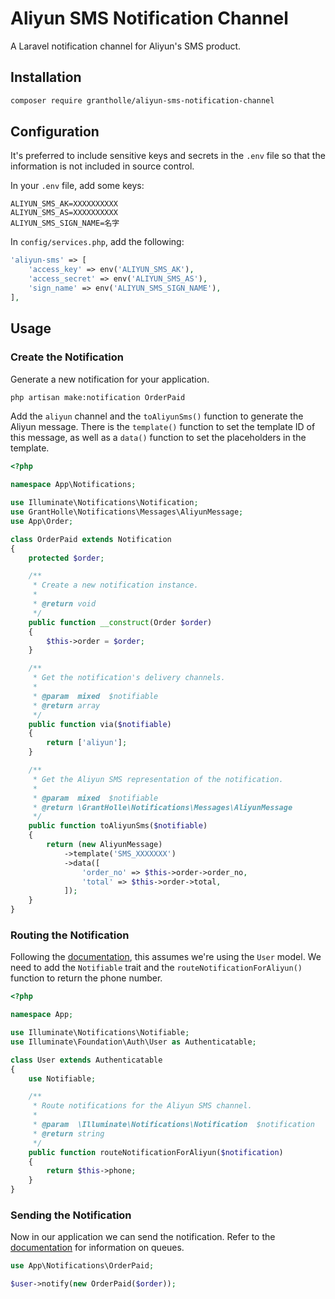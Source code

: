 # Aliyun SMS Notification Channel

A Laravel notification channel for Aliyun's SMS product.

## Installation

```bash
composer require grantholle/aliyun-sms-notification-channel
```

## Configuration

It's preferred to include sensitive keys and secrets in the `.env` file so that the information is not included in source control.

In your `.env` file, add some keys:

```
ALIYUN_SMS_AK=XXXXXXXXXX
ALIYUN_SMS_AS=XXXXXXXXXX
ALIYUN_SMS_SIGN_NAME=名字
```

In `config/services.php`, add the following:

```php
'aliyun-sms' => [
    'access_key' => env('ALIYUN_SMS_AK'),
    'access_secret' => env('ALIYUN_SMS_AS'),
    'sign_name' => env('ALIYUN_SMS_SIGN_NAME'),
],
```

## Usage

### Create the Notification

Generate a new notification for your application.

```bash
php artisan make:notification OrderPaid
```

Add the `aliyun` channel and the `toAliyunSms()` function to generate the Aliyun message. There is the `template()` function to set the template ID of this message, as well as a `data()` function to set the placeholders in the template.

```php
<?php

namespace App\Notifications;

use Illuminate\Notifications\Notification;
use GrantHolle\Notifications\Messages\AliyunMessage;
use App\Order;

class OrderPaid extends Notification
{
    protected $order;

    /**
     * Create a new notification instance.
     *
     * @return void
     */
    public function __construct(Order $order)
    {
        $this->order = $order;
    }

    /**
     * Get the notification's delivery channels.
     *
     * @param  mixed  $notifiable
     * @return array
     */
    public function via($notifiable)
    {
        return ['aliyun'];
    }

    /**
     * Get the Aliyun SMS representation of the notification.
     *
     * @param  mixed  $notifiable
     * @return \GrantHolle\Notifications\Messages\AliyunMessage
     */
    public function toAliyunSms($notifiable)
    {
        return (new AliyunMessage)
            ->template('SMS_XXXXXXX')
            ->data([
                'order_no' => $this->order->order_no,
                'total' => $this->order->total,
            ]);
    }
}
```

### Routing the Notification

Following the [documentation](https://laravel.com/docs/notifications#sending-notifications), this assumes we're using the `User` model. We need to add the `Notifiable` trait and the `routeNotificationForAliyun()` function to return the phone number.

```php
<?php

namespace App;

use Illuminate\Notifications\Notifiable;
use Illuminate\Foundation\Auth\User as Authenticatable;

class User extends Authenticatable
{
    use Notifiable;

    /**
     * Route notifications for the Aliyun SMS channel.
     *
     * @param  \Illuminate\Notifications\Notification  $notification
     * @return string
     */
    public function routeNotificationForAliyun($notification)
    {
        return $this->phone;
    }
}
```

### Sending the Notification

Now in our application we can send the notification. Refer to the [documentation](https://laravel.com/docs/notifications#sending-notifications) for information on queues.

```php
use App\Notifications\OrderPaid;

$user->notify(new OrderPaid($order));
```
